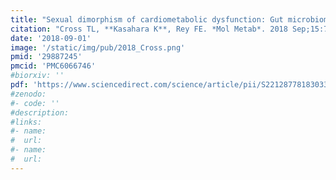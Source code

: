 ```yaml
---
title: "Sexual dimorphism of cardiometabolic dysfunction: Gut microbiome in the play?"
citation: "Cross TL, **Kasahara K**, Rey FE. *Mol Metab*. 2018 Sep;15:70-81. doi: 10.1016/j.molmet.2018.05.016."
date: '2018-09-01'
image: '/static/img/pub/2018_Cross.png'
pmid: '29887245'
pmcid: 'PMC6066746'
#biorxiv: ''
pdf: 'https://www.sciencedirect.com/science/article/pii/S2212877818303314?via%3Dihub'
#zenodo: 
#- code: ''
#description: 
#links:
#- name: 
#  url: 
#- name:
#  url:
---
```

